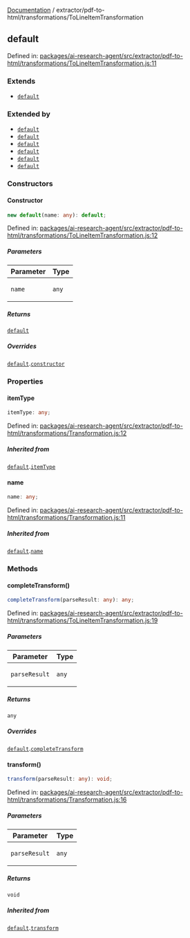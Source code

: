 [Documentation](../../../modules.md) / extractor/pdf-to-html/transformations/ToLineItemTransformation

## default

Defined in: [packages/ai-research-agent/src/extractor/pdf-to-html/transformations/ToLineItemTransformation.js:11](https://github.com/vtempest/ai-research-agent/tree/master/packages/ai-research-agent/src/extractor/pdf-to-html/transformations/ToLineItemTransformation.js#L11)

### Extends

- [`default`](Transformation.md#default)

### Extended by

- [`default`](line-item/CompactLines.md#default)
- [`default`](line-item/DetectHeaders.md#default)
- [`default`](line-item/DetectListItems.md#default)
- [`default`](line-item/DetectTOC.md#default)
- [`default`](line-item/RemoveRepetitiveElements.md#default)
- [`default`](line-item/VerticalToHorizontal.md#default)

### Constructors

#### Constructor

```ts
new default(name: any): default;
```

Defined in: [packages/ai-research-agent/src/extractor/pdf-to-html/transformations/ToLineItemTransformation.js:12](https://github.com/vtempest/ai-research-agent/tree/master/packages/ai-research-agent/src/extractor/pdf-to-html/transformations/ToLineItemTransformation.js#L12)

##### Parameters

<table>
<thead>
<tr>
<th>Parameter</th>
<th>Type</th>
</tr>
</thead>
<tbody>
<tr>
<td>

`name`

</td>
<td>

`any`

</td>
</tr>
</tbody>
</table>

##### Returns

[`default`](#default)

##### Overrides

[`default`](Transformation.md#default).[`constructor`](Transformation.md#default#constructor)

### Properties

#### itemType

```ts
itemType: any;
```

Defined in: [packages/ai-research-agent/src/extractor/pdf-to-html/transformations/Transformation.js:12](https://github.com/vtempest/ai-research-agent/tree/master/packages/ai-research-agent/src/extractor/pdf-to-html/transformations/Transformation.js#L12)

##### Inherited from

[`default`](Transformation.md#default).[`itemType`](Transformation.md#default#itemtype)

#### name

```ts
name: any;
```

Defined in: [packages/ai-research-agent/src/extractor/pdf-to-html/transformations/Transformation.js:11](https://github.com/vtempest/ai-research-agent/tree/master/packages/ai-research-agent/src/extractor/pdf-to-html/transformations/Transformation.js#L11)

##### Inherited from

[`default`](Transformation.md#default).[`name`](Transformation.md#default#name)

### Methods

#### completeTransform()

```ts
completeTransform(parseResult: any): any;
```

Defined in: [packages/ai-research-agent/src/extractor/pdf-to-html/transformations/ToLineItemTransformation.js:19](https://github.com/vtempest/ai-research-agent/tree/master/packages/ai-research-agent/src/extractor/pdf-to-html/transformations/ToLineItemTransformation.js#L19)

##### Parameters

<table>
<thead>
<tr>
<th>Parameter</th>
<th>Type</th>
</tr>
</thead>
<tbody>
<tr>
<td>

`parseResult`

</td>
<td>

`any`

</td>
</tr>
</tbody>
</table>

##### Returns

`any`

##### Overrides

[`default`](Transformation.md#default).[`completeTransform`](Transformation.md#default#completetransform)

#### transform()

```ts
transform(parseResult: any): void;
```

Defined in: [packages/ai-research-agent/src/extractor/pdf-to-html/transformations/Transformation.js:16](https://github.com/vtempest/ai-research-agent/tree/master/packages/ai-research-agent/src/extractor/pdf-to-html/transformations/Transformation.js#L16)

##### Parameters

<table>
<thead>
<tr>
<th>Parameter</th>
<th>Type</th>
</tr>
</thead>
<tbody>
<tr>
<td>

`parseResult`

</td>
<td>

`any`

</td>
</tr>
</tbody>
</table>

##### Returns

`void`

##### Inherited from

[`default`](Transformation.md#default).[`transform`](Transformation.md#default#transform)

